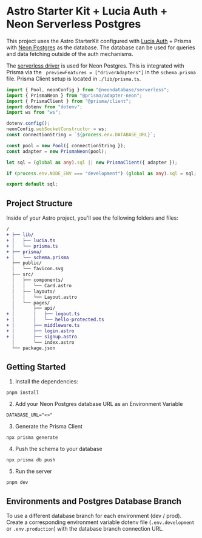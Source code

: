 # Astro Starter Kit + Lucia Auth + Neon Serverless Postgres

This project uses the Astro StarterKit configured with [Lucia Auth](https://lucia-auth.com/) + Prisma with [Neon Postgres](https://neon.tech) as the database. The database can be used for queries and data fetching outside of the auth mechanisms.

The [serverless driver](https://github.com/neondatabase/serverless) is used for Neon Postgres. This is integrated with Prisma via the ` previewFeatures = ["driverAdapters"]` in the `schema.prisma` file. Prisma Client setup is located in `./lib/prisma.ts`.

```ts
import { Pool, neonConfig } from "@neondatabase/serverless";
import { PrismaNeon } from "@prisma/adapter-neon";
import { PrismaClient } from "@prisma/client";
import dotenv from "dotenv";
import ws from "ws";

dotenv.config();
neonConfig.webSocketConstructor = ws;
const connectionString = `${process.env.DATABASE_URL}`;

const pool = new Pool({ connectionString });
const adapter = new PrismaNeon(pool);

let sql = (global as any).sql || new PrismaClient({ adapter });

if (process.env.NODE_ENV === "development") (global as any).sql = sql;

export default sql;
```

## Project Structure

Inside of your Astro project, you'll see the following folders and files:

```diff
/
+ ├── lib/
+ │   ├── lucia.ts
+ │   └── prisma.ts
+ ├── prisma/
+ │   └── schema.prisma
  ├── public/
  │   └── favicon.svg
  ├── src/
  │   ├── components/
  │   │   └── Card.astro
  │   ├── layouts/
  │   │   └── Layout.astro
  │   └── pages/
  │       ├── api/
+ │       │   ├── logout.ts
+ │       │   └── hello-protected.ts
+ │       ├── middleware.ts
+ │       ├── login.astro
+ │       ├── signup.astro
  │       └── index.astro
  └── package.json
```

## Getting Started

1. Install the dependencies:

```
pnpm install
```

2. Add your Neon Postgres database URL as an Environment Variable

```
DATABASE_URL="<>"
```

3. Generate the Prisma Client

```
npx prisma generate
```

4. Push the schema to your database

```
npx prisma db push
```

5. Run the server

```
pnpm dev
```

## Environments and Postgres Database Branch

To use a different database branch for each environment (dev / prod). Create a corresponding environment variable dotenv file (`.env.development` or `.env.production`) with the database branch connection URL.
